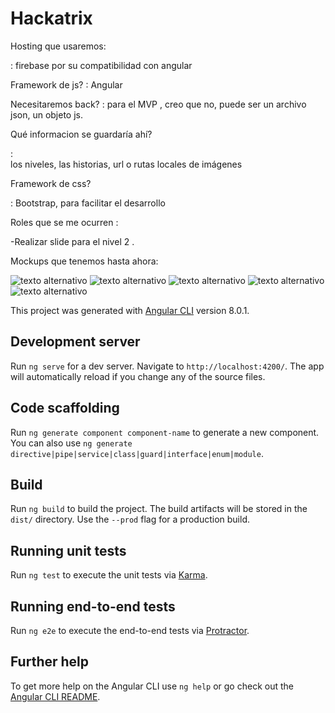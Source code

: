 # Hackatrix


Hosting que usaremos:

:
 firebase  por su compatibilidad con angular


Framework de js? 
: 
Angular


Necesitaremos back? 
: 
para el MVP , creo que no, puede ser un archivo json, un objeto js.
 


Qué informacion se guardaría ahí? 

:  
los niveles, las historias, url o rutas locales de imágenes

Framework de css?

:
Bootstrap, para facilitar el desarrollo

Roles que se me ocurren :

-Realizar  slide  para el nivel 2 .


Mockups que tenemos hasta ahora:

![texto alternativo](./mockups/level-1.jpeg)
![texto alternativo](./mockups/level-2.jpeg)
![texto alternativo](./mockups/level-3.jpeg)
![texto alternativo](./mockups/progress-map.jpeg)
![texto alternativo](./mockups/route-levels.jpeg)















This project was generated with [Angular CLI](https://github.com/angular/angular-cli) version 8.0.1.

## Development server

Run `ng serve` for a dev server. Navigate to `http://localhost:4200/`. The app will automatically reload if you change any of the source files.

## Code scaffolding

Run `ng generate component component-name` to generate a new component. You can also use `ng generate directive|pipe|service|class|guard|interface|enum|module`.

## Build

Run `ng build` to build the project. The build artifacts will be stored in the `dist/` directory. Use the `--prod` flag for a production build.

## Running unit tests

Run `ng test` to execute the unit tests via [Karma](https://karma-runner.github.io).

## Running end-to-end tests

Run `ng e2e` to execute the end-to-end tests via [Protractor](http://www.protractortest.org/).

## Further help

To get more help on the Angular CLI use `ng help` or go check out the [Angular CLI README](https://github.com/angular/angular-cli/blob/master/README.md).
